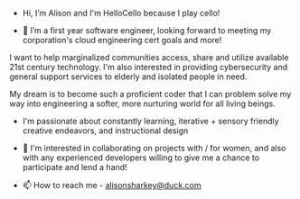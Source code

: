 -  Hi, I’m Alison and I'm HelloCello because I play cello!

- 👀 I’m a first year software engineer, looking forward to meeting my corporation's cloud engineering cert goals and more! 

I want to help marginalized communities access, share and utilize available 21st century technology. I'm also interested in providing cybersecurity and general support services to elderly and isolated people in need. 

My dream is to become such a proficient coder that I can problem solve my way into engineering a softer, more nurturing world for all living beings.

- I'm passionate about constantly learning, iterative + sensory friendly creative endeavors, and instructional design 

- 💞️ I'm interested in collaborating on projects with / for women, and also with any experienced developers willing to give me a chance to participate and lend a hand!

- 📫 How to reach me - alisonsharkey@duck.com

<!---

--->
